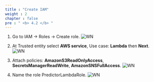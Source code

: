 ```yaml
---
title : "Create IAM"
weight : 2 
chapter : false
pre : " <b> 4.2 </b> "
---
```


1. Go to IAM -> Roles -> Create role.
![WN](/images/4.warning/005-cb.png)

2. At Trusted entity select **AWS service**, Use case: **Lambda** then **Next**.
![WN](/images/4.warning/006-cb.png)

4. Attach policies: **AmazonS3ReadOnlyAccess**, **SecretsManagerReadWrite**, **AmazonSNSFullAccess**.
![WN](/images/4.warning/007-cb.png)


5. Name the role PredictorLambdaRole.
![WN](/images/4.warning/008-cb.png)